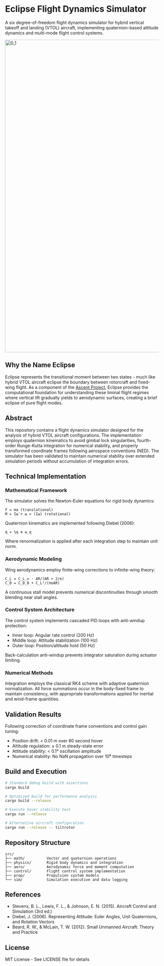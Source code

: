 # Eclipse Flight Dynamics Simulator

A six degree-of-freedom flight dynamics simulator for hybrid vertical takeoff and landing (VTOL) aircraft, implementing quaternion-based attitude dynamics and multi-mode flight control systems.

<img width="1024" height="1024" alt="0_1" src="https://github.com/user-attachments/assets/18a49973-654c-4258-aa35-5f2276ae7203" />

## Why the Name Eclipse

Eclipse represents the transitional moment between two states - much like hybrid VTOL aircraft eclipse the boundary between rotorcraft and fixed-wing flight. As a component of the [Ascent Project](https://theascentproject.info), Eclipse provides the computational foundation for understanding these liminal flight regimes where vertical lift gradually yields to aerodynamic surfaces, creating a brief eclipse of pure flight modes.

## Abstract

This repository contains a flight dynamics simulator designed for the analysis of hybrid VTOL aircraft configurations. The implementation employs quaternion kinematics to avoid gimbal lock singularities, fourth-order Runge-Kutta integration for numerical stability, and properly transformed coordinate frames following aerospace conventions (NED). The simulator has been validated to maintain numerical stability over extended simulation periods without accumulation of integration errors.

## Technical Implementation

### Mathematical Framework

The simulator solves the Newton-Euler equations for rigid body dynamics:

```
F = ma (translational)
M = Iω̇ + ω × (Iω) (rotational)
```

Quaternion kinematics are implemented following Diebel (2006):
```
q̇ = ½q ⊗ ω_q
```

Where renormalization is applied after each integration step to maintain unit norm.

### Aerodynamic Modeling

Wing aerodynamics employ finite-wing corrections to infinite-wing theory:
```
C_L = C_L_∞ · AR/(AR + 2/e)
C_D = C_D_0 + C_L²/(πeAR)
```

A continuous stall model prevents numerical discontinuities through smooth blending near stall angles.

### Control System Architecture

The control system implements cascaded PID loops with anti-windup protection:
- Inner loop: Angular rate control (200 Hz)
- Middle loop: Attitude stabilization (100 Hz)  
- Outer loop: Position/altitude hold (50 Hz)

Back-calculation anti-windup prevents integrator saturation during actuator limiting.

### Numerical Methods

Integration employs the classical RK4 scheme with adaptive quaternion normalization. All force summations occur in the body-fixed frame to maintain consistency, with appropriate transformations applied for inertial and wind-frame quantities.

## Validation Results

Following correction of coordinate frame conventions and control gain tuning:

- Position drift: < 0.01 m over 60 second hover
- Altitude regulation: ± 0.1 m steady-state error
- Attitude stability: < 0.1° oscillation amplitude
- Numerical stability: No NaN propagation over 10⁶ timesteps

## Build and Execution

```bash
# Standard debug build with assertions
cargo build

# Optimized build for performance analysis
cargo build --release

# Execute hover stability test
cargo run --release

# Alternative aircraft configuration
cargo run --release -- tiltrotor
```

## Repository Structure

```
src/
├── math/          Vector and quaternion operations
├── physics/       Rigid body dynamics and integration
├── aero/          Aerodynamic force and moment computation
├── control/       Flight control system implementation
├── prop/          Propulsion system models
└── sim/           Simulation executive and data logging
```

## References

- Stevens, B. L., Lewis, F. L., & Johnson, E. N. (2015). Aircraft Control and Simulation (3rd ed.)
- Diebel, J. (2006). Representing Attitude: Euler Angles, Unit Quaternions, and Rotation Vectors
- Beard, R. W., & McLain, T. W. (2012). Small Unmanned Aircraft: Theory and Practice

## License

MIT License - See LICENSE file for details
